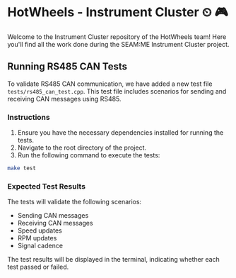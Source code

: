 # HotWheels - Instrument Cluster ⏲ 🎮
Welcome to the Instrument Cluster repository of the HotWheels team! Here you'll find all the work done during the SEAM:ME Instrument Cluster project.

## Running RS485 CAN Tests

To validate RS485 CAN communication, we have added a new test file `tests/rs485_can_test.cpp`. This test file includes scenarios for sending and receiving CAN messages using RS485.

### Instructions

1. Ensure you have the necessary dependencies installed for running the tests.
2. Navigate to the root directory of the project.
3. Run the following command to execute the tests:

```sh
make test
```

### Expected Test Results

The tests will validate the following scenarios:

- Sending CAN messages
- Receiving CAN messages
- Speed updates
- RPM updates
- Signal cadence

The test results will be displayed in the terminal, indicating whether each test passed or failed.
